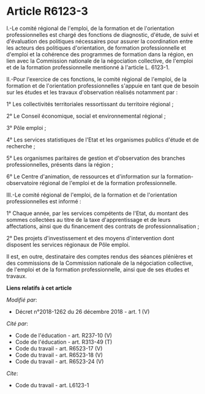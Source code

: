 # Article R6123-3

I.-Le comité régional de l'emploi, de la formation et de l'orientation professionnelles est chargé des fonctions de
diagnostic, d'étude, de suivi et d'évaluation des politiques nécessaires pour assurer la coordination entre les acteurs des
politiques d'orientation, de formation professionnelle et d'emploi et la cohérence des programmes de formation dans la
région, en lien avec la Commission nationale de la négociation collective, de l'emploi et de la formation professionnelle
mentionné à l'article L. 6123-1.

II.-Pour l'exercice de ces fonctions, le comité régional de l'emploi, de la formation et de l'orientation professionnelles
s'appuie en tant que de besoin sur les études et les travaux d'observation réalisés notamment par :

1° Les collectivités territoriales ressortissant du territoire régional ;

2° Le Conseil économique, social et environnemental régional ;

3° Pôle emploi ;

4° Les services statistiques de l'Etat et les organismes publics d'étude et de recherche ;

5° Les organismes paritaires de gestion et d'observation des branches professionnelles, présents dans la région ;

6° Le Centre d'animation, de ressources et d'information sur la formation-observatoire régional de l'emploi et de la
formation professionnelle.

III.-Le comité régional de l'emploi, de la formation et de l'orientation professionnelles est informé :

1° Chaque année, par les services compétents de l'Etat, du montant des sommes collectées au titre de la taxe d'apprentissage
et de leurs affectations, ainsi que du financement des contrats de professionnalisation ;

2° Des projets d'investissement et des moyens d'intervention dont disposent les services régionaux de Pôle emploi.

Il est, en outre, destinataire des comptes rendus des séances plénières et des commissions de la Commission nationale de la
négociation collective, de l'emploi et de la formation professionnelle, ainsi que de ses études et travaux.

**Liens relatifs à cet article**

_Modifié par_:

  - Décret n°2018-1262 du 26 décembre 2018 - art. 1 (V)

_Cité par_:

  - Code de l'éducation - art. R237-10 (V)
  - Code de l'éducation - art. R313-49 (T)
  - Code du travail - art. R6523-17 (V)
  - Code du travail - art. R6523-18 (V)
  - Code du travail - art. R6523-24 (V)

_Cite_:

  - Code du travail - art. L6123-1
